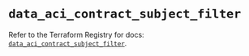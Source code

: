 # `data_aci_contract_subject_filter`

Refer to the Terraform Registry for docs: [`data_aci_contract_subject_filter`](https://registry.terraform.io/providers/ciscodevnet/aci/2.17.0/docs/data-sources/contract_subject_filter).
